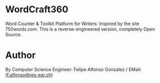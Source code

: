 # WordCraft360
Word Counter & Toolkit Platform for Writers: Inspired by the site 750words.com. This is a reverse-engineered version, completely Open Source.


# Author
By Computer Science Engineer: Felipe Alfonso Gonzalez / EMail: (f.alfonso@res-ear.ch)
